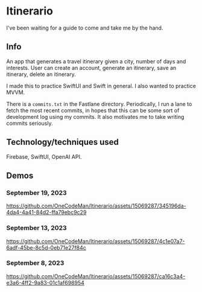 # Itinerario
I've been waiting for a guide to come and take me by the hand.

## Info
An app that generates a travel itinerary given a city, number of days and interests.
User can create an account, generate an itinerary, save an itinerary, delete an itinerary.

I made this to practice SwiftUI and Swift in general. I also wanted to practice MVVM.

There is a `commits.txt` in the Fastlane directory. Periodically, I run a lane to fetch the most recent commits, in hopes that this can be some sort of development log using my commits. It also motivates me to take writing commits seriously.

## Technology/techniques used
Firebase, SwiftUI, OpenAI API.

## Demos

### September 19, 2023
https://github.com/OneCodeMan/Itinerario/assets/15069287/345196da-4da4-4a41-84d2-ffa79ebc9c29

### September 13, 2023
https://github.com/OneCodeMan/Itinerario/assets/15069287/4c1e07a7-6adf-45be-8c5d-0eb71e27f84c

### September 8, 2023
https://github.com/OneCodeMan/Itinerario/assets/15069287/ca16c3a4-e3a6-4ff2-9a83-01c1af698954

